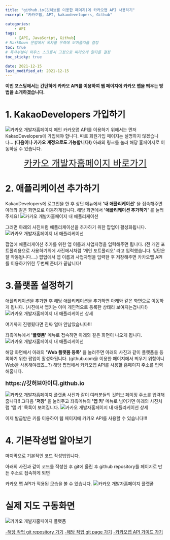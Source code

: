 ```yaml
---
title: "github.io(깃허브를 이용한 페이지)에 카카오맵 API 사용하기"
excerpt: "카카오맵, API, kakaodevelopers, Github"

categories:
    - API
tags:
    - [API, JavaScript, Github]
# MarkDown 문법에서 목차를 우측에 보여줄지를 결정
toc: true
# 목차부분이 마우스 스크롤시 고정으로 따라오게 할지를 결정
toc_sticky: true

date: 2021-12-15
last_modified_at: 2021-12-15
---
```

<style>
    .link_b {display:flex; justify-content:center;}
    .link_b a {font-size:1.8rem;}
</style>
**이번 포스팅에서는 간단하게 카카오 API를 이용하여 웹 페이지에 카카오 맵을 띄우는 방법을 소개하겠습니다.**

# 1. KakaoDevelopers 가입하기
![카카오 개발자홈페이지 메인](https://cdn.jsdelivr.net/gh/kkt9102/blog_img/20211215_posts/img(0).png)
카카오맵 API를 이용하기 위해서는 먼저 KakaoDevelopers에  가입해야 합니다. 따로 회원가입 페이지는 설명하지 않겠습니다... **(다음이나 카카오 계정으로도 가능합니다!)** 아래의 링크를 눌러 해당 홈페이지로 이동하실 수 있습니다.
<div class="link_b">
    <a href="https://developers.kakao.com/" target="_blank">카카오 개발자홈페이지 바로가기</a>
</div>

# 2. 애플리케이션 추가하기
KakaoDevelopers에 로그인을 한 후 상단 메뉴에서 **'내 애플리케이션'** 을 접속해주면 아래와 같은 화면으로 이동하게됩니다. 해당 화면에서 **'애플리케이션 추가하기'** 를 눌러주세요!
![카카오 개발자홈페이지 내 애플리케이션](https://cdn.jsdelivr.net/gh/kkt9102/blog_img/20211215_posts/img(1).png)


그러면 아래의 사진처럼 애플리케이션을 추가하기 위한 팝업이 활성화됩니다.
![카카오 개발자홈페이지 내 애플리케이션](https://cdn.jsdelivr.net/gh/kkt9102/blog_img/20211215_posts/img(2).png)


팝업에 애플리케이션 추가를 위한 앱 이름과 사업자명을 입력해주면 됩니다. (전 개인 포트폴리용으로 사용하기위에 사진에서처럼 '개인 포트폴리오' 라고 입력했습니다. 일단은 잘 작동됩니다....) 팝업에서 앱 이름과 사업자명을 입력한 후 저장해주면 카카오맵 API를 이용하기위한 두번째 준비가 끝납니다!

# 3.플랫폼 설정하기
애플리케이션을 추가한 후 해당 애플리케이션을 추가하면 아래와 같은 화면으로 이동하게 됩니다. (사진에서 앱키는 이미 개인적으로 등록한 상태라 보여지는겁니다!)
![카카오 개발자홈페이지 내 애플리케이션 상세](https://cdn.jsdelivr.net/gh/kkt9102/blog_img/20211215_posts/img(3).png)

여기까지 진행됬다면 진짜 얼마 안남았습니다!!!

좌측메뉴에서 **'플랫폼'** 메뉴로 접속하면 아래와 같은 화면이 나오게 됩니다.
![카카오 개발자홈페이지 내 애플리케이션](https://cdn.jsdelivr.net/gh/kkt9102/blog_img/20211215_posts/img(4).png)


해당 화면에서 아래의 **'Web 플랫폼 등록'** 을 눌러주면 아래의 사진과 같이 플랫폼을 등록하기 위한 팝업이 활성화됩니다. (github.com을 이용한 페이지에서 띄우기 위함이니 Web을 사용해야겠죠...?) 해당 팝업에서 카카오맵 API를 사용할 홈페이지 주소를 입력해줍니다.
<div style="font-size:18px; font-weight:bold; color:">https://깃허브아이디.github.io</div>


![카카오 개발자홈페이지 플랫폼](https://cdn.jsdelivr.net/gh/kkt9102/blog_img/20211215_posts/img(5).png)
사진과 같이 여러분들의 깃허브 페이징 주소를 입력해줍니다!! 
그다음 **'저장'** 을 눌러주고 좌측메뉴의  **'앱 키'** 메뉴로 넘어가면 아래의 사진처럼 '앱 키' 목록이 보여집니다.
![카카오 개발자홈페이지 내 애플리케이션 상세](https://cdn.jsdelivr.net/gh/kkt9102/blog_img/20211215_posts/img(3).png)

이제 발급받은 키를 이용하여 웹 페이지에 카카오 API를 사용할 수 있습니다!!!

# 4. 기본작성법 알아보기
마지막으로 기본적인 코드 작성법입니다.

아래의 사진과 같이 코드를 작성한 후 git에 올린 후 github repository를 페이지로 만든 주소로 접속하게 되면 

카카오 맵 API가 적용된 모습을 볼 수 있습니다.
![카카오 개발자홈페이지 플랫폼](https://cdn.jsdelivr.net/gh/kkt9102/blog_img/20211215_posts/img(6).png)

# 실제 지도 구동화면
![카카오 개발자홈페이지 플랫폼](https://cdn.jsdelivr.net/gh/kkt9102/blog_img/20211215_posts/img(7).png)

[-해당 작업 git repository 가기](https://github.com/kkt9102/kakaoMap_API_Test)
[-해당 작업 git page 가기](https://kkt9102.github.io/kakaoMap_API_Test/)
[-카카오맵 API 가이드 가기](https://apis.map.kakao.com/web/)